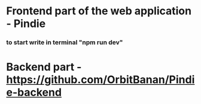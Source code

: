 # Frontend part of the web application - Pindie
### to start write in terminal "npm run dev"
# Backend part - https://github.com/OrbitBanan/Pindie-backend
